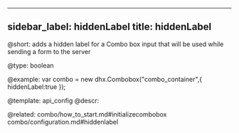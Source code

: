 
---
sidebar_label: hiddenLabel
title: hiddenLabel
---          

@short: 
adds a hidden label for a Combo box input that will be used while sending a form to the server




@type: boolean

@example: 
var combo = new dhx.Combobox("combo_container",{
    hiddenLabel:true
});


@template:	api_config
@descr: 

@related: combo/how_to_start.md#initializecombobox
combo/configuration.md#hiddenlabel


